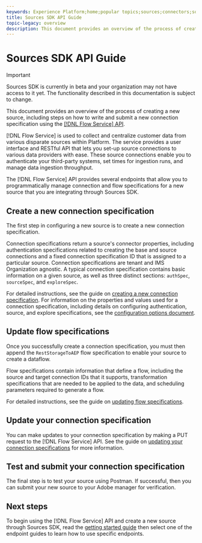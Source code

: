 ```yaml
---
keywords: Experience Platform;home;popular topics;sources;connectors;source connectors;sources sdk;sdk;SDK
title: Sources SDK API Guide
topic-legacy: overview
description: This document provides an overview of the process of creating a new source, including steps on how to retrieve, write, and submit a new connection specification using the Flow Service API
---
```

# Sources SDK API Guide

>[!IMPORTANT]
>
>Sources SDK is currently in beta and your organization may not have access to it yet. The functionality described in this documentation is subject to change.

This document provides an overview of the process of creating a new source, including steps on how to write and submit a new connection specification using the [[!DNL Flow Service] API](https://www.adobe.io/experience-platform-apis/references/flow-service/).

[!DNL Flow Service] is used to collect and centralize customer data from various disparate sources within Platform. The service provides a user interface and RESTful API that lets you set-up source connections to various data providers with ease. These source connections enable you to authenticate your third-party systems, set times for ingestion runs, and manage data ingestion throughput.

The [!DNL Flow Service] API provides several endpoints that allow you to programmatically manage connection and flow specifications for a new source that you are integrating through Sources SDK.

## Create a new connection specification

The first step in configuring a new source is to create a new connection specification. 

Connection specifications return a source's connector properties, including authentication specifications related to creating the base and source connections and a fixed connection specification ID that is assigned to a particular source. Connection specifications are tenant and IMS Organization agnostic. A typical connection specification contains basic information on a given source, as well as three distinct sections: `authSpec`, `sourceSpec`, and `exploreSpec`.

For detailed instructions, see the guide on [creating a new connection specification](./create.md). For information on the properties and values used for a connection specification, including details on configuring authentication, source, and explore specifications, see the [configuration options document](../config.md).

## Update flow specifications

Once you successfully create a connection specification, you must then append the `RestStorageToAEP` flow specification to enable your source to create a dataflow. 

Flow specifications contain information that define a flow, including the source and target connection IDs that it supports, transformation specifications that are needed to be applied to the data, and scheduling parameters required to generate a flow.

For detailed instructions, see the guide on [updating flow specifications](./update.md).

## Update your connection specification

You can make updates to your connection specification by making a PUT request to the [!DNL Flow Service] API. See the guide on [updating your connection specifications](./update.md) for more information.

## Test and submit your connection specification

The final step is to test your source using Postman. If successful, then you can submit your new source to your Adobe manager for verification.

## Next steps

To begin using the [!DNL Flow Service] API and create a new source through Sources SDK, read the [getting started guide](./getting-started.md) then select one of the endpoint guides to learn how to use specific endpoints.